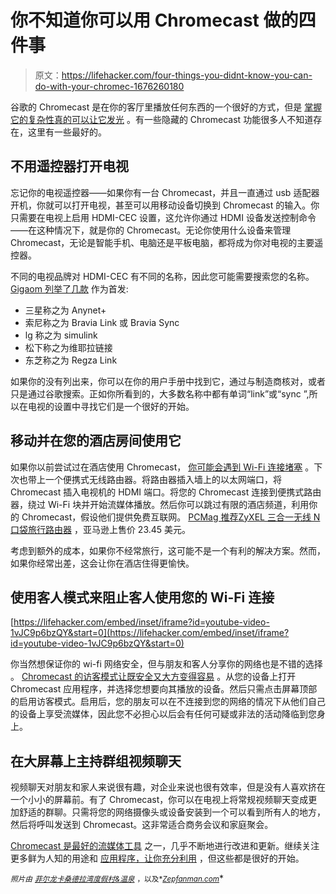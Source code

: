 # 你不知道你可以用 Chromecast 做的四件事

> 原文：<https://lifehacker.com/four-things-you-didnt-know-you-can-do-with-your-chromec-1676260180>

谷歌的 Chromecast 是在你的客厅里播放任何东西的一个很好的方式，但是 [掌握它的复杂性真的可以让它发光](http://gizmodo.com/10-tricks-to-make-yourself-a-chromecast-master-1606622927) 。有一些隐藏的 Chromecast 功能很多人不知道存在，这里有一些最好的。



## 不用遥控器打开电视

忘记你的电视遥控器——如果你有一台 Chromecast，并且一直通过 usb 适配器开机，你就可以打开电视，甚至可以用移动设备切换到 Chromecast 的输入。你只需要在电视上启用 HDMI-CEC 设置，这允许你通过 HDMI 设备发送控制命令——在这种情况下，就是你的 Chromecast。无论你使用什么设备来管理 Chromecast，无论是智能手机、电脑还是平板电脑，都将成为你对电视的主要遥控器。

不同的电视品牌对 HDMI-CEC 有不同的名称，因此您可能需要搜索您的名称。 [Gigaom 列举了几款](https://gigaom.com/2014/12/25/best-chromecast-tips-tricks-apps/) 作为首发:

*   三星称之为 Anynet+
*   索尼称之为 Bravia Link 或 Bravia Sync
*   lg 称之为 simulink
*   松下称之为维耶拉链接
*   东芝称之为 Regza Link

如果你的没有列出来，你可以在你的用户手册中找到它，通过与制造商核对，或者只是通过谷歌搜索。正如你所看到的，大多数名称中都有单词“link”或“sync ”,所以在电视的设置中寻找它们是一个很好的开始。

## 移动并在您的酒店房间使用它

如果你以前尝试过在酒店使用 Chromecast， [你可能会遇到 Wi-Fi 连接堵塞](https://lifehacker.com/get-around-hotel-wi-fi-blocks-and-use-your-chromecast-w-1630215946) 。下次也带上一个便携式无线路由器。将路由器插入墙上的以太网端口，将 Chromecast 插入电视机的 HDMI 端口。将您的 Chromecast 连接到便携式路由器，绕过 Wi-Fi 块并开始流媒体播放。然后你可以跳过有限的酒店频道，利用你的 Chromecast，假设他们提供免费互联网。 [PCMag 推荐](http://www.pcmag.com/slideshow/story/326584/7-things-you-didn-t-know-your-chromecast-could-do/6)[ZyXEL 三合一无线 N 口袋旅行路由器](http://www.amazon.com/ZyXEL-Wireless-Pocket-Ethernet-MWR102/dp/B005WKIKA0%3FSubscriptionId%3DAKIAICE7LOAJMK3SSLPA%26tag%3Dpcm_buyitnow-20%26linkCode%3Dxm2%26camp%3D2025%26creative%3D165953%26creativeASIN%3DB005WKIKA0?asc_campaign=InlineText&asc_refurl=https://lifehacker.com/four-things-you-didnt-know-you-can-do-with-your-chromec-1676260180&asc_source=&tag=kinjalifehackerlink-20) ，亚马逊上售价 23.45 美元。

考虑到额外的成本，如果你不经常旅行，这可能不是一个有利的解决方案。然而，如果你经常出差，这会让你在酒店住得更愉快。

## 使用客人模式来阻止客人使用您的 Wi-Fi 连接

 [https://lifehacker.com/embed/inset/iframe?id=youtube-video-1vJC9p6bzQY&start=0](https://lifehacker.com/embed/inset/iframe?id=youtube-video-1vJC9p6bzQY&start=0) 

你当然想保证你的 wi-fi 网络安全，但与朋友和客人分享你的网络也是不错的选择 。 [Chromecast 的访客模式让既安全又大方变得容易](http://lifehacker.com/chromecasts-guest-mode-lets-friends-cast-without-connec-1669821333) 。从您的设备上打开 Chromecast 应用程序，并选择您想要向其播放的设备。然后只需点击屏幕顶部的启用访客模式。启用后，您的朋友可以在不连接到您的网络的情况下从他们自己的设备上享受流媒体，因此您不必担心以后会有任何可疑或非法的活动降临到您身上。

## 在大屏幕上主持群组视频聊天

视频聊天对朋友和家人来说很有趣，对企业来说也很有效率，但是没有人喜欢挤在一个小小的屏幕前。有了 Chromecast，你可以在电视上将常规视频聊天变成更加舒适的群聊。只需将您的网络摄像头或设备安装到一个可以看到所有人的地方，然后将呼叫发送到 Chromecast。这非常适合商务会议和家庭聚会。

[Chromecast 是最好的流媒体工具](https://lifehacker.com/five-best-streaming-set-top-boxes-5806570) 之一，几乎不断地进行改进和更新。继续关注更多鲜为人知的用途和 [应用程序，让你充分利用](http://lifehacker.com/the-best-chromecast-apps-1538438569) ，但这些都是很好的开始。

*<small>照片由</small>* [<small>*菲尔龙*</small>](https://www.flickr.com/photos/skyfire/3078198906)<small></small>*[<small>*卡桑德拉湾度假村&温泉*</small>](https://www.flickr.com/photos/kassandrabay/7745320396) <small>*，以及*</small>[<small>*Zepfanman.com*</small>](https://www.flickr.com/photos/zepfanman/8224898851)<small></small>*